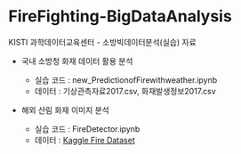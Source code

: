# FireFighting-BigDataAnalysis
KISTI 과학데이터교육센터 - 소방빅데이터분석(실습) 자료

* 국내 소방청 화재 데이터 활용 분석
  * 실습 코드 : new_PredictionofFirewithweather.ipynb
  * 데이터 : 기상관측자료2017.csv, 화재발생정보2017.csv

* 해외 산림 화재 이미지 분석
  * 실습 코드 : FireDetector.ipynb
  * 데이터 : [Kaggle Fire Dataset](https://www.kaggle.com/datasets/phylake1337/fire-dataset/download?datasetVersionNumber=1)
